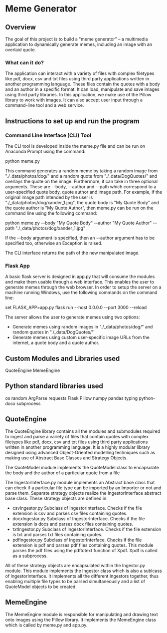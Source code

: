 # Meme Generator

## Overview

The goal of this project is to build a "meme generator" – a multimedia application to dynamically generate memes, including an image with an overlaid quote.

### What can it do?

The application can interact with a variety of files with complex filetypes like pdf, docx, csv and txt files using third party applications written in another programming language. These files contain the quotes with a body and an author in a specific format. It can load, manipulate and save images using third party libraries. In this application, we make use of the Pillow library to work with images. It can also accept user input through a command-line tool and a web service.

## Instructions to set up and run the program

### Command Line Interface (CLI) Tool

The CLI tool is developed inside the meme.py file and can be run on Anaconda Prompt using the command:

python meme.py

This command generates a random meme by taking a random image from "./_data/photos/dog/" and a random quote from "./_data/DogQuotes/" and overlays the quote on the image.
Furthermore, it can take in three optional arguments. These are --body, --author and --path which correspond to a user-specified quote body, quote author and image path.
For example, if the original image path intended by the user is "./_data/photos/dog/xander_1.jpg", the quote body is "My Quote Body" and the quote author is "My Quote Author", then meme.py can be run on the command line using the following command:

python meme.py --body "My Quote Body" --author "My Quote Author" --path "./_data/photos/dog/xander_1.jpg"

If the --body argument is specified, then an --author argument has to be specified too, otherwise an Exception is raised.

The CLI interface returns the path of the new manipulated image. 

### Flask App
A basic flask server is designed in app.py that will consume the modules and make them usable through a web interface. This enables the user to generate memes through the web browser. In order to setup the server on a machine running Windows, use the following commands on the command line:

set FLASK_APP=app.py
flask run --host 0.0.0.0 --port 3000 --reload

The server allows the user to generate memes using two options:
- Generate memes using random images in "./_data/photos/dog/" and random quotes in "./_data/DogQuotes/"
- Generate memes using custom user-specific image URLs from the internet, a quote body and a quote author.

## Custom Modules and Libraries used

QuoteEngine
MemeEngine

## Python standard libraries used

os
random
ArgParse
requests
Flask
Pillow
numpy
pandas
typing
python-docx
subprocess

## QuoteEngine

The QuoteEngine library contains all the modules and submodules required to ingest and parse a variety of files that contain quotes with complex filetypes like pdf, docx, csv and txt files using third party applications written in another programming language. It is a highly modular library designed using advanced Object-Oriented modelling techniques such as making use of Abstract Base Classes and Strategy Objects. 

The QuoteModel module implements the QuoteModel class to encapsulate the body and the author of a particular quote from a file

The IngestorInterface.py module implements an Abstract base class that can check if a particular file type can be imported by an Importer or not and parse them. Separate strategy objects realize the IngestorInterface abstract base class. These strategy objects are defined in:
- csvIngestor.py 
	Subclass of IngestorInterface. Checks if the file extension is csv and parses csv files containing quotes.
- docxIngestor.py 
	Subclass of IngestorInterface. Checks if the file extension is docs and parses docx files containing quotes.
- txtIngestor.py 
	Subclass of IngestorInterface. Checks if the file extension is txt and parses txt files containing quotes.
- pdfIngestor.py 
	Subclass of IngestorInterface. Checks if the file extension is pdf and parses pdf files containing quotes. This module parses the pdf files using the pdftotext function of Xpdf. Xpdf is called as a subprocess.

All of these strategy objects are encapsulated within the Ingestor.py module. This module implements the Ingestor class which is also a sublcass of IngestorInterface. It implements all the different Ingestors together, thus enabling multiple file types to be parsed simultaneously and a list of QuoteModel objects to be created.

## MemeEngine
The MemeEngine module is responsible for manipulating and drawing text onto images using the Pillow library. It implements the MemeEngine class which is called by meme.py and app.py.


























